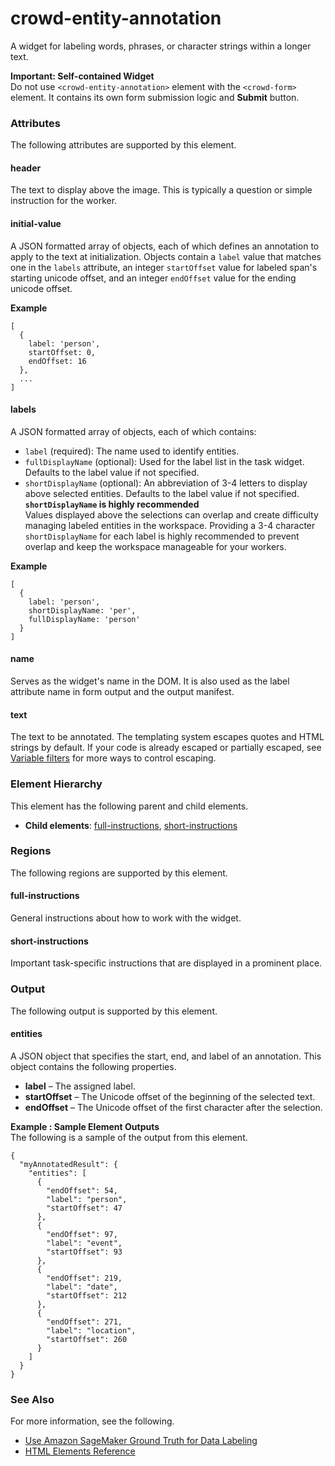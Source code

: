 # crowd\-entity\-annotation<a name="sms-ui-template-crowd-entity-annotation"></a>

A widget for labeling words, phrases, or character strings within a longer text\.

**Important: Self\-contained Widget**  
Do not use `<crowd-entity-annotation>` element with the `<crowd-form>` element\. It contains its own form submission logic and **Submit** button\.

### Attributes<a name="entity-annotation-attributes"></a>

The following attributes are supported by this element\.

#### header<a name="entity-annotation-attributes-header"></a>

The text to display above the image\. This is typically a question or simple instruction for the worker\.

#### initial\-value<a name="entity-annotation-attributes-initial-value"></a>

A JSON formatted array of objects, each of which defines an annotation to apply to the text at initialization\. Objects contain a `label` value that matches one in the `labels` attribute, an integer `startOffset` value for labeled span's starting unicode offset, and an integer `endOffset` value for the ending unicode offset\.

**Example**  

```
[
  {
    label: 'person',
    startOffset: 0,
    endOffset: 16
  },
  ...
]
```

#### labels<a name="entity-annotation-attributes-labels"></a>

A JSON formatted array of objects, each of which contains:
+ `label` \(required\): The name used to identify entities\.
+ `fullDisplayName` \(optional\): Used for the label list in the task widget\. Defaults to the label value if not specified\.
+ `shortDisplayName` \(optional\): An abbreviation of 3\-4 letters to display above selected entities\. Defaults to the label value if not specified\.
**`shortDisplayName` is highly recommended**  
Values displayed above the selections can overlap and create difficulty managing labeled entities in the workspace\. Providing a 3\-4 character `shortDisplayName` for each label is highly recommended to prevent overlap and keep the workspace manageable for your workers\.

**Example**  

```
[
  {
    label: 'person',
    shortDisplayName: 'per', 
    fullDisplayName: 'person'
  }
]
```

#### name<a name="entity-annotation-attributes-name"></a>

Serves as the widget's name in the DOM\. It is also used as the label attribute name in form output and the output manifest\.

#### text<a name="entity-annotation-attributes-text"></a>

The text to be annotated\. The templating system escapes quotes and HTML strings by default\. If your code is already escaped or partially escaped, see [Variable filters](sms-custom-templates-step2.md#sms-custom-templates-step2-automate-filters) for more ways to control escaping\.

### Element Hierarchy<a name="entity-annotation-element-hierarchy"></a>

This element has the following parent and child elements\.
+ **Child elements**: [full\-instructions](#entity-annotation-regions-full-instructions), [short\-instructions](#entity-annotation-regions-short-instructions)

### Regions<a name="entity-annotation-regions"></a>

The following regions are supported by this element\.

#### full\-instructions<a name="entity-annotation-regions-full-instructions"></a>

General instructions about how to work with the widget\.

#### short\-instructions<a name="entity-annotation-regions-short-instructions"></a>

Important task\-specific instructions that are displayed in a prominent place\.

### Output<a name="entity-annotation-output"></a>

The following output is supported by this element\.

#### entities<a name="entity-annotation-output-entities"></a>

A JSON object that specifies the start, end, and label of an annotation\. This object contains the following properties\.
+ **label** – The assigned label\.
+ **startOffset** – The Unicode offset of the beginning of the selected text\.
+ **endOffset** – The Unicode offset of the first character after the selection\.

**Example : Sample Element Outputs**  
The following is a sample of the output from this element\.  

```
{
  "myAnnotatedResult": {
    "entities": [
      {
        "endOffset": 54,
        "label": "person",
        "startOffset": 47
      },
      {
        "endOffset": 97,
        "label": "event",
        "startOffset": 93
      },
      {
        "endOffset": 219,
        "label": "date",
        "startOffset": 212
      },
      {
        "endOffset": 271,
        "label": "location",
        "startOffset": 260
      }
    ]
  }
}
```

### See Also<a name="entity-annotation-see-also"></a>

For more information, see the following\.
+ [Use Amazon SageMaker Ground Truth for Data Labeling](sms.md)
+ [HTML Elements Reference](sms-ui-template-reference.md)